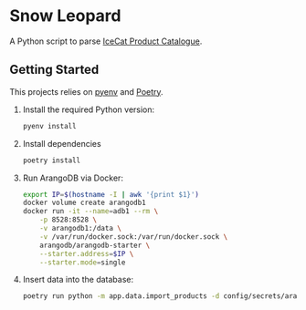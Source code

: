 # Snow Leopard

A Python script to parse [IceCat Product Catalogue](https://icecat.co.uk/en).


## Getting Started

This projects relies on [pyenv](https://github.com/pyenv/pyenv) and [Poetry](https://python-poetry.org/docs/).

1. Install the required Python version:

   ```bash
   pyenv install
   ```

2. Install dependencies

   ```bash
   poetry install
   ```

3. Run ArangoDB via Docker:

    ```bash
    export IP=$(hostname -I | awk '{print $1}')
    docker volume create arangodb1
    docker run -it --name=adb1 --rm \
        -p 8528:8528 \
        -v arangodb1:/data \
        -v /var/run/docker.sock:/var/run/docker.sock \
        arangodb/arangodb-starter \
        --starter.address=$IP \
        --starter.mode=single
    ```

4. Insert data into the database:

    ```bash
    poetry run python -m app.data.import_products -d config/secrets/arangodb.json -f data/ice-cat-office-products/index.xml
    ```
